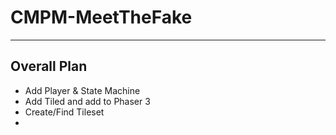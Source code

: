 # CMPM-MeetTheFake
---
## Overall Plan
- Add Player & State Machine
- Add Tiled and add to Phaser 3
- Create/Find Tileset
- 
